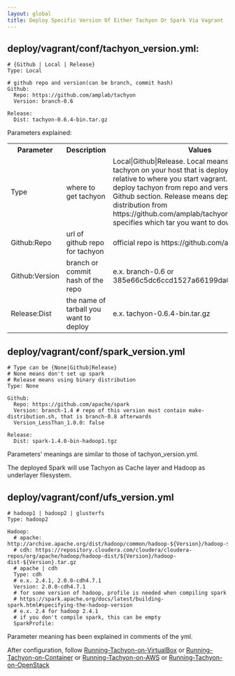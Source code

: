 ```yaml
---
layout: global
title: Deploy Specific Version Of Either Tachyon Or Spark Via Vagrant
---
```


## deploy/vagrant/conf/tachyon_version.yml:

    # {Github | Local | Release}
    Type: Local

    # github repo and version(can be branch, commit hash)
    Github: 
      Repo: https://github.com/amplab/tachyon
      Version: branch-0.6

    Release:
      Dist: tachyon-0.6.4-bin.tar.gz

Parameters explained: 

<table class="table">
<tr>
    <th>Parameter</th><th>Description</th><th>Values</th>
</tr>
<tr>
    <td>Type</td><td>where to get tachyon</td><td>Local|Github|Release. Local means deploy the tachyon on your host that is deploy/vagrant/../.. relative to where you start vagrant. Github means deploy tachyon from repo and version specified in Github section. Release means deploy binary distribution from https://github.com/amplab/tachyon/releases, Dist specifies which tar you want to download. </td>
</tr>
<tr>
    <td>Github:Repo</td><td>url of github repo for tachyon</td><td>official repo is https://github.com/amplab/tachyon</td>
</tr>
<tr>
    <td>Github:Version</td><td>branch or commit hash of the repo</td><td>e.x. branch-0.6 or 385e66c5dc6ccd1527a66199da0d135f38d3812e</td>
</tr>
<tr>
    <td>Release:Dist</td><td>the name of tarball you want to deploy</td><td>e.x. tachyon-0.6.4-bin.tar.gz</td>
</tr>
</table>

## deploy/vagrant/conf/spark_version.yml

    # Type can be {None|Github|Release}
    # None means don't set up spark
    # Release means using binary distribution
    Type: None

    Github:
      Repo: https://github.com/apache/spark
      Version: branch-1.4 # repo of this version must contain make-distribution.sh, that is branch-0.8 afterwards
      Version_LessThan_1.0.0: false

    Release: 
      Dist: spark-1.4.0-bin-hadoop1.tgz

Parameters' meanings are similar to those of tachyon_version.yml.

The deployed Spark will use Tachyon as Cache layer and Hadoop as underlayer filesystem. 

## deploy/vagrant/conf/ufs_version.yml

    # hadoop1 | hadoop2 | glusterfs
    Type: hadoop2

    Hadoop:
      # apache: http://archive.apache.org/dist/hadoop/common/hadoop-${Version}/hadoop-${Version}.tar.gz
      # cdh: https://repository.cloudera.com/cloudera/cloudera-repos/org/apache/hadoop/hadoop-dist/${Version}/hadoop-dist-${Version}.tar.gz
      # apache | cdh
      Type: cdh
      # e.x. 2.4.1, 2.0.0-cdh4.7.1
      Version: 2.0.0-cdh4.7.1
      # for some version of hadoop, profile is needed when compiling spark
      # https://spark.apache.org/docs/latest/building-spark.html#specifying-the-hadoop-version
      # e.x. 2.4 for hadoop 2.4.1
      # if you don't compile spark, this can be empty
      SparkProfile:

Parameter meaning has been explained in comments of the yml.

After configuration, follow [Running-Tachyon-on-VirtualBox](Running-Tachyon-on-VirtualBox.html) or
[Running-Tachyon-on-Container](Running-Tachyon-on-Container.html) or [Running-Tachyon-on-AWS](Running-Tachyon-on-AWS.html)
or [Running-Tachyon-on-OpenStack](Running-Tachyon-on-OpenStack.html)
